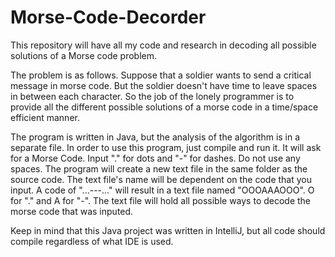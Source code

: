 # Morse-Code-Decorder
This repository will have all my code and research in decoding all possible solutions of a Morse code problem.

The problem is as follows. Suppose that a soldier wants to send a critical message in morse code. 
But the soldier doesn't have time to leave spaces in between each character. 
So the job of the lonely programmer is to provide all the different possible solutions of a morse code in a time/space efficient manner.

The program is written in Java, but the analysis of the algorithm is in a separate file.
In order to use this program, just compile and run it. 
It will ask for a Morse Code. Input "." for dots and "-" for dashes. Do not use any spaces.
The program will create a new text file in the same folder as the source code.
The text file's name will be dependent on the code that you input. 
A code of "...---..." will result in a text file named "OOOAAAOOO".
O for "." and A for "-".
The text file will hold all possible ways to decode the morse code that was inputed.

Keep in mind that this Java project was written in IntelliJ, but all code should compile regardless of what IDE is used.
